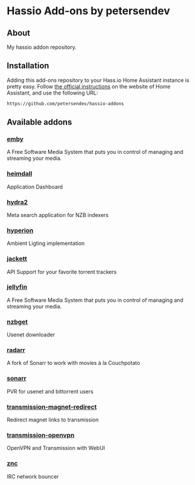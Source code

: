 # Hassio Add-ons by petersendev

## About
My hassio addon repository.

## Installation

Adding this add-ons repository to your Hass.io Home Assistant instance is
pretty easy. Follow [the official instructions][third-party-addons] on the
website of Home Assistant, and use the following URL:

```txt
https://github.com/petersendev/hassio-addons
```

## Available addons

[//]: # (ADDONLIST_START)

### [emby](emby/)
A Free Software Media System that puts you in control of managing and streaming your media.

### [heimdall](heimdall/)
Application Dashboard

### [hydra2](hydra2/)
Meta search application for NZB indexers

### [hyperion](hyperion/)
Ambient Ligting implementation

### [jackett](jackett/)
API Support for your favorite torrent trackers

### [jellyfin](jellyfin/)
A Free Software Media System that puts you in control of managing and streaming your media.

### [nzbget](nzbget/)
Usenet downloader

### [radarr](radarr/)
A fork of Sonarr to work with movies à la Couchpotato

### [sonarr](sonarr/)
PVR for usenet and bittorrent users

### [transmission-magnet-redirect](transmission-magnet-redirect/)
Redirect magnet links to transmission

### [transmission-openvpn](transmission-openvpn/)
OpenVPN and Transmission with WebUI

### [znc](znc/)
IRC network bouncer

[//]: # (ADDONLIST_END)

[third-party-addons]: https://home-assistant.io/hassio/installing_third_party_addons/